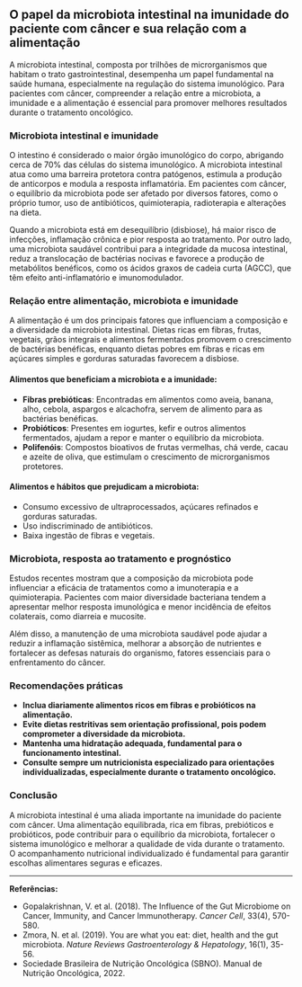 
## O papel da microbiota intestinal na imunidade do paciente com câncer e sua relação com a alimentação

A microbiota intestinal, composta por trilhões de microrganismos que habitam o trato gastrointestinal, desempenha um papel fundamental na saúde humana, especialmente na regulação do sistema imunológico. Para pacientes com câncer, compreender a relação entre a microbiota, a imunidade e a alimentação é essencial para promover melhores resultados durante o tratamento oncológico.

### Microbiota intestinal e imunidade

O intestino é considerado o maior órgão imunológico do corpo, abrigando cerca de 70% das células do sistema imunológico. A microbiota intestinal atua como uma barreira protetora contra patógenos, estimula a produção de anticorpos e modula a resposta inflamatória. Em pacientes com câncer, o equilíbrio da microbiota pode ser afetado por diversos fatores, como o próprio tumor, uso de antibióticos, quimioterapia, radioterapia e alterações na dieta.

Quando a microbiota está em desequilíbrio (disbiose), há maior risco de infecções, inflamação crônica e pior resposta ao tratamento. Por outro lado, uma microbiota saudável contribui para a integridade da mucosa intestinal, reduz a translocação de bactérias nocivas e favorece a produção de metabólitos benéficos, como os ácidos graxos de cadeia curta (AGCC), que têm efeito anti-inflamatório e imunomodulador.

### Relação entre alimentação, microbiota e imunidade

A alimentação é um dos principais fatores que influenciam a composição e a diversidade da microbiota intestinal. Dietas ricas em fibras, frutas, vegetais, grãos integrais e alimentos fermentados promovem o crescimento de bactérias benéficas, enquanto dietas pobres em fibras e ricas em açúcares simples e gorduras saturadas favorecem a disbiose.

#### Alimentos que beneficiam a microbiota e a imunidade:

- **Fibras prebióticas**: Encontradas em alimentos como aveia, banana, alho, cebola, aspargos e alcachofra, servem de alimento para as bactérias benéficas.
- **Probióticos**: Presentes em iogurtes, kefir e outros alimentos fermentados, ajudam a repor e manter o equilíbrio da microbiota.
- **Polifenóis**: Compostos bioativos de frutas vermelhas, chá verde, cacau e azeite de oliva, que estimulam o crescimento de microrganismos protetores.

#### Alimentos e hábitos que prejudicam a microbiota:

- Consumo excessivo de ultraprocessados, açúcares refinados e gorduras saturadas.
- Uso indiscriminado de antibióticos.
- Baixa ingestão de fibras e vegetais.

### Microbiota, resposta ao tratamento e prognóstico

Estudos recentes mostram que a composição da microbiota pode influenciar a eficácia de tratamentos como a imunoterapia e a quimioterapia. Pacientes com maior diversidade bacteriana tendem a apresentar melhor resposta imunológica e menor incidência de efeitos colaterais, como diarreia e mucosite.

Além disso, a manutenção de uma microbiota saudável pode ajudar a reduzir a inflamação sistêmica, melhorar a absorção de nutrientes e fortalecer as defesas naturais do organismo, fatores essenciais para o enfrentamento do câncer.

### Recomendações práticas

- **Inclua diariamente alimentos ricos em fibras e probióticos na alimentação.**
- **Evite dietas restritivas sem orientação profissional, pois podem comprometer a diversidade da microbiota.**
- **Mantenha uma hidratação adequada, fundamental para o funcionamento intestinal.**
- **Consulte sempre um nutricionista especializado para orientações individualizadas, especialmente durante o tratamento oncológico.**

### Conclusão

A microbiota intestinal é uma aliada importante na imunidade do paciente com câncer. Uma alimentação equilibrada, rica em fibras, prebióticos e probióticos, pode contribuir para o equilíbrio da microbiota, fortalecer o sistema imunológico e melhorar a qualidade de vida durante o tratamento. O acompanhamento nutricional individualizado é fundamental para garantir escolhas alimentares seguras e eficazes.

---

**Referências:**

- Gopalakrishnan, V. et al. (2018). The Influence of the Gut Microbiome on Cancer, Immunity, and Cancer Immunotherapy. *Cancer Cell*, 33(4), 570-580.
- Zmora, N. et al. (2019). You are what you eat: diet, health and the gut microbiota. *Nature Reviews Gastroenterology & Hepatology*, 16(1), 35-56.
- Sociedade Brasileira de Nutrição Oncológica (SBNO). Manual de Nutrição Oncológica, 2022.
```
